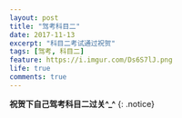 ```yaml
---
layout: post
title: "驾考科目二"
date: 2017-11-13
excerpt: "科目二考试通过祝贺"
tags: [驾考, 科目二]
feature: https://i.imgur.com/Ds6S7lJ.png
life: true
comments: true
---
```


**祝贺下自己驾考科目二过关^_^**
{: .notice}

